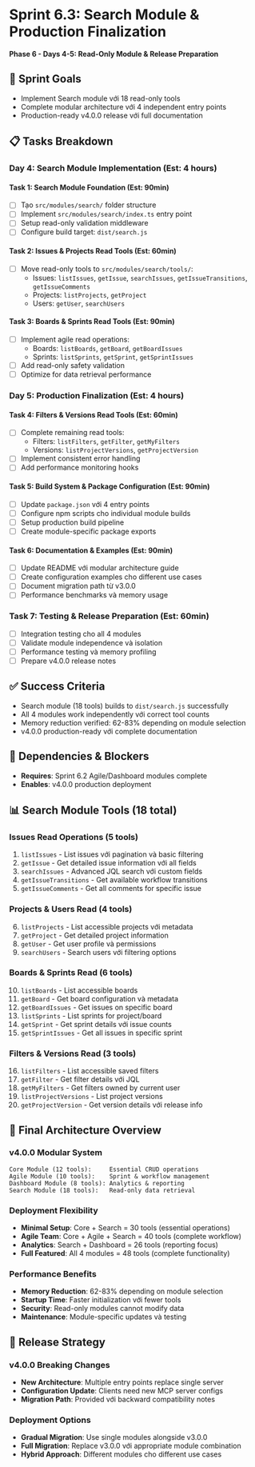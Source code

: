 # Sprint 6.3: Search Module & Production Finalization
**Phase 6 - Days 4-5: Read-Only Module & Release Preparation**

## 🎯 Sprint Goals
- Implement Search module với 18 read-only tools
- Complete modular architecture với 4 independent entry points
- Production-ready v4.0.0 release với full documentation

## 📋 Tasks Breakdown

### Day 4: Search Module Implementation (Est: 4 hours)

#### Task 1: Search Module Foundation (Est: 90min)
- [ ] Tạo `src/modules/search/` folder structure  
- [ ] Implement `src/modules/search/index.ts` entry point
- [ ] Setup read-only validation middleware
- [ ] Configure build target: `dist/search.js`

#### Task 2: Issues & Projects Read Tools (Est: 60min)
- [ ] Move read-only tools to `src/modules/search/tools/`:
  - Issues: `listIssues`, `getIssue`, `searchIssues`, `getIssueTransitions`, `getIssueComments`
  - Projects: `listProjects`, `getProject`
  - Users: `getUser`, `searchUsers`

#### Task 3: Boards & Sprints Read Tools (Est: 90min)
- [ ] Implement agile read operations:
  - Boards: `listBoards`, `getBoard`, `getBoardIssues`  
  - Sprints: `listSprints`, `getSprint`, `getSprintIssues`
- [ ] Add read-only safety validation
- [ ] Optimize for data retrieval performance

### Day 5: Production Finalization (Est: 4 hours)

#### Task 4: Filters & Versions Read Tools (Est: 60min)
- [ ] Complete remaining read tools:
  - Filters: `listFilters`, `getFilter`, `getMyFilters`
  - Versions: `listProjectVersions`, `getProjectVersion`
- [ ] Implement consistent error handling
- [ ] Add performance monitoring hooks

#### Task 5: Build System & Package Configuration (Est: 90min)
- [ ] Update `package.json` với 4 entry points
- [ ] Configure npm scripts cho individual module builds
- [ ] Setup production build pipeline
- [ ] Create module-specific package exports

#### Task 6: Documentation & Examples (Est: 90min)
- [ ] Update README với modular architecture guide
- [ ] Create configuration examples cho different use cases
- [ ] Document migration path từ v3.0.0
- [ ] Performance benchmarks và memory usage

### Task 7: Testing & Release Preparation (Est: 60min)
- [ ] Integration testing cho all 4 modules
- [ ] Validate module independence và isolation
- [ ] Performance testing và memory profiling
- [ ] Prepare v4.0.0 release notes

## ✅ Success Criteria
- Search module (18 tools) builds to `dist/search.js` successfully
- All 4 modules work independently với correct tool counts
- Memory reduction verified: 62-83% depending on module selection
- v4.0.0 production-ready với complete documentation

## 🔄 Dependencies & Blockers
- **Requires**: Sprint 6.2 Agile/Dashboard modules complete
- **Enables**: v4.0.0 production deployment

## 📊 Search Module Tools (18 total)

### Issues Read Operations (5 tools)
1. `listIssues` - List issues với pagination và basic filtering
2. `getIssue` - Get detailed issue information với all fields
3. `searchIssues` - Advanced JQL search với custom fields
4. `getIssueTransitions` - Get available workflow transitions
5. `getIssueComments` - Get all comments for specific issue

### Projects & Users Read (4 tools)  
6. `listProjects` - List accessible projects với metadata
7. `getProject` - Get detailed project information
8. `getUser` - Get user profile và permissions
9. `searchUsers` - Search users với filtering options

### Boards & Sprints Read (6 tools)
10. `listBoards` - List accessible boards
11. `getBoard` - Get board configuration và metadata
12. `getBoardIssues` - Get issues on specific board
13. `listSprints` - List sprints for project/board
14. `getSprint` - Get sprint details với issue counts
15. `getSprintIssues` - Get all issues in specific sprint

### Filters & Versions Read (3 tools)
16. `listFilters` - List accessible saved filters
17. `getFilter` - Get filter details với JQL
18. `getMyFilters` - Get filters owned by current user
19. `listProjectVersions` - List project versions
20. `getProjectVersion` - Get version details với release info

## 🎯 Final Architecture Overview

### v4.0.0 Modular System
```
Core Module (12 tools):     Essential CRUD operations
Agile Module (10 tools):    Sprint & workflow management  
Dashboard Module (8 tools): Analytics & reporting
Search Module (18 tools):   Read-only data retrieval
```

### Deployment Flexibility
- **Minimal Setup**: Core + Search = 30 tools (essential operations)
- **Agile Team**: Core + Agile + Search = 40 tools (complete workflow)
- **Analytics**: Search + Dashboard = 26 tools (reporting focus) 
- **Full Featured**: All 4 modules = 48 tools (complete functionality)

### Performance Benefits
- **Memory Reduction**: 62-83% depending on module selection
- **Startup Time**: Faster initialization với fewer tools
- **Security**: Read-only modules cannot modify data
- **Maintenance**: Module-specific updates và testing

## 🚀 Release Strategy

### v4.0.0 Breaking Changes
- **New Architecture**: Multiple entry points replace single server
- **Configuration Update**: Clients need new MCP server configs
- **Migration Path**: Provided với backward compatibility notes

### Deployment Options
- **Gradual Migration**: Use single modules alongside v3.0.0
- **Full Migration**: Replace v3.0.0 với appropriate module combination
- **Hybrid Approach**: Different modules cho different use cases
